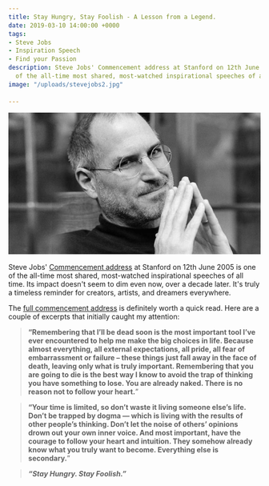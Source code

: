 ```yaml
---
title: Stay Hungry, Stay Foolish - A Lesson from a Legend.
date: 2019-03-10 14:00:00 +0000
tags:
- Steve Jobs
- Inspiration Speech
- Find your Passion
description: Steve Jobs' Commencement address at Stanford on 12th June 2005 is one
  of the all-time most shared, most-watched inspirational speeches of all time.
image: "/uploads/stevejobs2.jpg"

---
```

![](/uploads/stevejobs2.jpg)

Steve Jobs' [Commencement address](https://news.stanford.edu/news/2005/june15/jobs-061505.html) at Stanford on 12th June 2005 is one of the all-time most shared, most-watched inspirational speeches of all time. Its impact doesn't seem to dim even now, over a decade later. It's truly a timeless reminder for creators, artists, and dreamers everywhere.

The [full commencement address](http://news-service.stanford.edu/news/2005/june15/jobs-061505.html) is definitely worth a quick read. Here are a couple of excerpts that initially caught my attention:

> **“Remembering that I’ll be dead soon is the most important tool I’ve ever encountered to help me make the big choices in life. Because almost everything, all external expectations, all pride, all fear of embarrassment or failure – these things just fall away in the face of death, leaving only what is truly important. Remembering that you are going to die is the best way I know to avoid the trap of thinking you have something to lose. You are already naked. There is no reason not to follow your heart.**”

> **“Your time is limited, so don’t waste it living someone else’s life. Don’t be trapped by dogma — which is living with the results of other people’s thinking. Don’t let the noise of others’ opinions drown out your own inner voice. And most important, have the courage to follow your heart and intuition. They somehow already know what you truly want to become. Everything else is secondary.**”

> **_“Stay Hungry. Stay Foolish.”_**